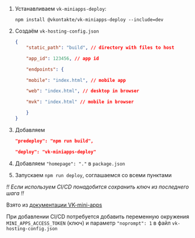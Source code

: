 1. Устанавливаем `vk-miniapps-deploy`:

    `npm install @vkontakte/vk-miniapps-deploy --include=dev`

2. Создаём `vk-hosting-config.json`

    ``` JSON
    {
        "static_path": "build", // directory with files to host

        "app_id": 123456, // app id

        "endpoints": {

        "mobile": "index.html", // mobile app

        "web": "index.html", // desktop in browser

        "mvk": "index.html" // mobile in browser

        }
    }
    ```

3. Добавляем

    ``` JSON
    "predeploy": "npm run build",

    "deploy": "vk-miniapps-deploy"
    ```

4. Добавляем `"homepage": "."` в `package.json`
5. Запускаем `npm run deploy`, соглашаемся со всеми пунктами

_!! Если используем CI/CD понадобится сохранить ключ из последнего шага !!_

Взято из [документации VK-mini-apps](https://dev.vk.com/ru/mini-apps/development/hosting/overview)

При добавлении CI/CD потребуется добавить переменную окружения `MINI_APPS_ACCESS_TOKEN` (ключ) и параметр `"noprompt": 1` в файл `vk-hosting-config.json`